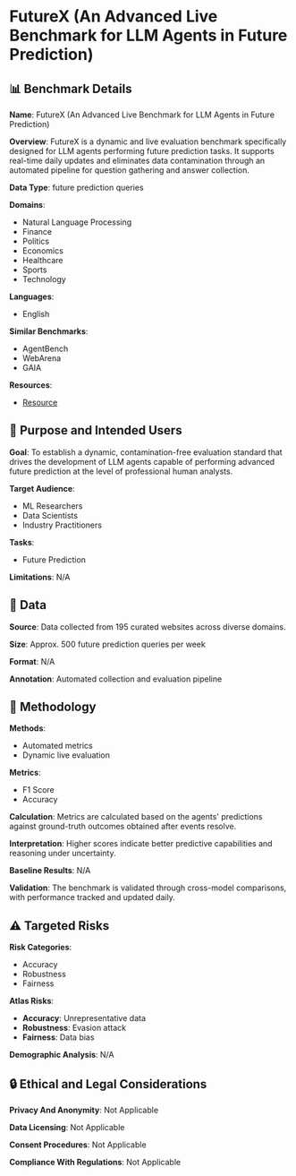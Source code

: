 # FutureX (An Advanced Live Benchmark for LLM Agents in Future Prediction)

## 📊 Benchmark Details

**Name**: FutureX (An Advanced Live Benchmark for LLM Agents in Future Prediction)

**Overview**: FutureX is a dynamic and live evaluation benchmark specifically designed for LLM agents performing future prediction tasks. It supports real-time daily updates and eliminates data contamination through an automated pipeline for question gathering and answer collection.

**Data Type**: future prediction queries

**Domains**:
- Natural Language Processing
- Finance
- Politics
- Economics
- Healthcare
- Sports
- Technology

**Languages**:
- English

**Similar Benchmarks**:
- AgentBench
- WebArena
- GAIA

**Resources**:
- [Resource](https://futurex-ai.github.io/)

## 🎯 Purpose and Intended Users

**Goal**: To establish a dynamic, contamination-free evaluation standard that drives the development of LLM agents capable of performing advanced future prediction at the level of professional human analysts.

**Target Audience**:
- ML Researchers
- Data Scientists
- Industry Practitioners

**Tasks**:
- Future Prediction

**Limitations**: N/A

## 💾 Data

**Source**: Data collected from 195 curated websites across diverse domains.

**Size**: Approx. 500 future prediction queries per week

**Format**: N/A

**Annotation**: Automated collection and evaluation pipeline

## 🔬 Methodology

**Methods**:
- Automated metrics
- Dynamic live evaluation

**Metrics**:
- F1 Score
- Accuracy

**Calculation**: Metrics are calculated based on the agents' predictions against ground-truth outcomes obtained after events resolve.

**Interpretation**: Higher scores indicate better predictive capabilities and reasoning under uncertainty.

**Baseline Results**: N/A

**Validation**: The benchmark is validated through cross-model comparisons, with performance tracked and updated daily.

## ⚠️ Targeted Risks

**Risk Categories**:
- Accuracy
- Robustness
- Fairness

**Atlas Risks**:
- **Accuracy**: Unrepresentative data
- **Robustness**: Evasion attack
- **Fairness**: Data bias

**Demographic Analysis**: N/A

## 🔒 Ethical and Legal Considerations

**Privacy And Anonymity**: Not Applicable

**Data Licensing**: Not Applicable

**Consent Procedures**: Not Applicable

**Compliance With Regulations**: Not Applicable
